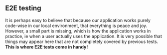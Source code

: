 ## E2E testing

It is perhaps easy to believe that because our application works purely code-wise in our local environment, that everything is peace and joy. However, a small part is missing, which is how the application works in practice, ie when a user actually uses the application. It is very possible that things may appear here that are not completely covered by previous tests.
**This is where E2E tests come in handy!**

